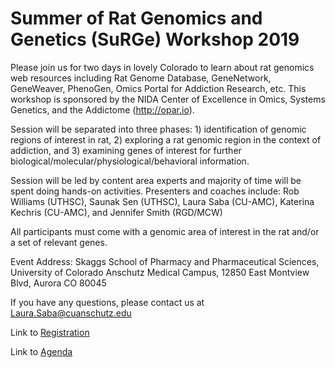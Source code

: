 # Summer of Rat Genomics and Genetics (SuRGe) Workshop 2019

Please join us for two days in lovely Colorado to learn about rat genomics web resources including Rat Genome Database, GeneNetwork, GeneWeaver, PhenoGen, Omics Portal for Addiction Research, etc.  This workshop is sponsored by the NIDA Center of Excellence in Omics, Systems Genetics, and the Addictome (http://opar.io). 

Session will be separated into three phases: 1) identification of genomic regions of interest in rat, 2) exploring a rat genomic region in the context of addiction, and 3) examining genes of interest for further biological/molecular/physiological/behavioral information.

Session will be led by content area experts and majority of time will be spent doing hands-on activities. Presenters and coaches include: Rob Williams (UTHSC), Saunak Sen (UTHSC), Laura Saba (CU-AMC), Katerina Kechris (CU-AMC), and Jennifer Smith (RGD/MCW)

All participants must come with a genomic area of interest in the rat and/or a set of relevant genes. 

Event Address: Skaggs School of Pharmacy and Pharmaceutical Sciences, University of Colorado Anschutz Medical Campus, 12850 East Montview Blvd, Aurora CO 80045

If you have any questions, please contact us at Laura.Saba@cuanschutz.edu

Link to [Registration](http://bit.ly/OSGA_2019)

Link to [Agenda](https://github.com/OSGA-OPAR/SuRGe_2019/blob/master/SuRGe_agenda_FINAL.pdf)

